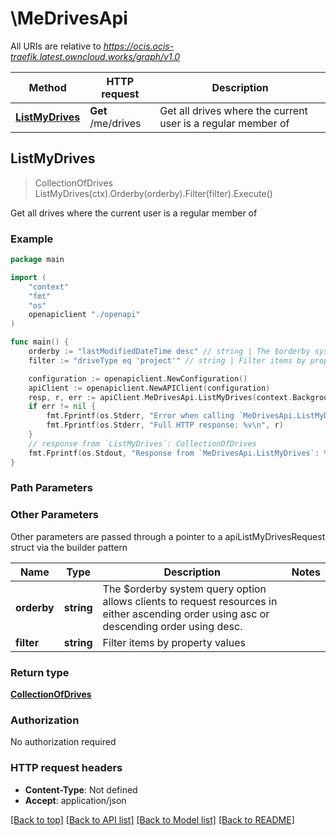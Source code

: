 # \MeDrivesApi

All URIs are relative to *https://ocis.ocis-traefik.latest.owncloud.works/graph/v1.0*

Method | HTTP request | Description
------------- | ------------- | -------------
[**ListMyDrives**](MeDrivesApi.md#ListMyDrives) | **Get** /me/drives | Get all drives where the current user is a regular member of



## ListMyDrives

> CollectionOfDrives ListMyDrives(ctx).Orderby(orderby).Filter(filter).Execute()

Get all drives where the current user is a regular member of

### Example

```go
package main

import (
    "context"
    "fmt"
    "os"
    openapiclient "./openapi"
)

func main() {
    orderby := "lastModifiedDateTime desc" // string | The $orderby system query option allows clients to request resources in either ascending order using asc or descending order using desc. (optional)
    filter := "driveType eq 'project'" // string | Filter items by property values (optional)

    configuration := openapiclient.NewConfiguration()
    apiClient := openapiclient.NewAPIClient(configuration)
    resp, r, err := apiClient.MeDrivesApi.ListMyDrives(context.Background()).Orderby(orderby).Filter(filter).Execute()
    if err != nil {
        fmt.Fprintf(os.Stderr, "Error when calling `MeDrivesApi.ListMyDrives``: %v\n", err)
        fmt.Fprintf(os.Stderr, "Full HTTP response: %v\n", r)
    }
    // response from `ListMyDrives`: CollectionOfDrives
    fmt.Fprintf(os.Stdout, "Response from `MeDrivesApi.ListMyDrives`: %v\n", resp)
}
```

### Path Parameters



### Other Parameters

Other parameters are passed through a pointer to a apiListMyDrivesRequest struct via the builder pattern


Name | Type | Description  | Notes
------------- | ------------- | ------------- | -------------
 **orderby** | **string** | The $orderby system query option allows clients to request resources in either ascending order using asc or descending order using desc. | 
 **filter** | **string** | Filter items by property values | 

### Return type

[**CollectionOfDrives**](CollectionOfDrives.md)

### Authorization

No authorization required

### HTTP request headers

- **Content-Type**: Not defined
- **Accept**: application/json

[[Back to top]](#) [[Back to API list]](../README.md#documentation-for-api-endpoints)
[[Back to Model list]](../README.md#documentation-for-models)
[[Back to README]](../README.md)

